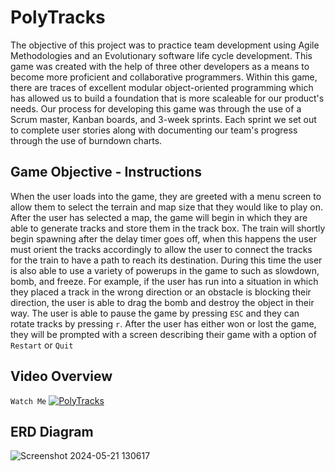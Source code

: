 # PolyTracks
The objective of this project was to practice team development using Agile Methodologies and an Evolutionary software life cycle development. This game was created with the help of three
other developers as a means to become more proficient and collaborative programmers. Within this game, there are traces of excellent modular object-oriented programming which has allowed us
to build a foundation that is more scaleable for our product's needs. Our process for developing this game was through the use of a Scrum master, Kanban boards, and 3-week sprints. Each sprint
we set out to complete user stories along with documenting our team's progress through the use of burndown charts.

## Game Objective - Instructions
When the user loads into the game, they are greeted with a menu screen to allow them to select the terrain and map size that they would like to play on. After the user has selected a map, the game will begin
in which they are able to generate tracks and store them in the track box. The train will shortly begin spawning after the delay timer goes off, when this happens the user must orient the tracks accordingly to allow the user
to connect the tracks for the train to have a path to reach its destination. During this time the user is also able to use a variety of powerups in the game to such as slowdown, bomb, and freeze. For example, if the user has
run into a situation in which they placed a track in the wrong direction or an obstacle is blocking their direction, the user is able to drag the bomb and destroy the object in their way. The user is able to pause the game
by pressing `ESC` and they can rotate tracks by pressing `r`. After the user has either won or lost the game, they will be prompted with a screen describing their game with a option of `Restart` or `Quit`

## Video Overview
`Watch Me`
[![PolyTracks](https://github.com/mattsel/PolyTracks/assets/141775337/ef4d80fd-17d5-452d-82bb-280171b01317)](https://youtu.be/etNQuOJsIig)

## ERD Diagram

![Screenshot 2024-05-21 130617](https://github.com/mattsel/PolyTracks/assets/141775337/8aaabb13-15dd-4ef8-827b-ea3b9b9c6438)
